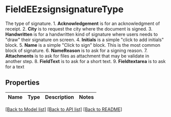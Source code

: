 # FieldEEzsignsignatureType

The type of signature.  1. **Acknowledgement** is for an acknowledgment of receipt. 2. **City** is to request the city where the document is signed. 3. **Handwritten** is for a handwritten kind of signature where users needs to \"draw\" their signature on screen. 4. **Initials** is a simple \"click to add initials\" block. 5. **Name** is a simple \"Click to sign\" block. This is the most common block of signature. 6. **NameReason** is to ask for a signing reason.  7. **Attachments** is to ask for files as attachment that may be validate in another step.  8. **FieldText** is to ask for a short text. 9. **Fieldtextarea** is to ask for a text

## Properties

Name | Type | Description | Notes
------------ | ------------- | ------------- | -------------

[[Back to Model list]](../README.md#documentation-for-models) [[Back to API list]](../README.md#documentation-for-api-endpoints) [[Back to README]](../README.md)


